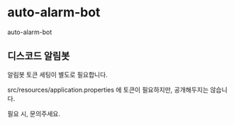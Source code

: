 # auto-alarm-bot
auto-alarm-bot

## 디스코드 알림봇

알림봇 토큰 세팅이 별도로 필요합니다.

src/resources/application.properties 에 토큰이 필요하지만, 공개해두지는 않습니다.

필요 시, 문의주세요.